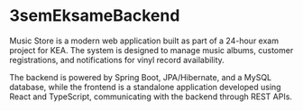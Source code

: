 # 3semEksameBackend

Music Store is a modern web application built as part of a 24-hour exam project for KEA. The system is designed to manage music albums, customer registrations, and notifications for vinyl record availability.

The backend is powered by Spring Boot, JPA/Hibernate, and a MySQL database, while the frontend is a standalone application developed using React and TypeScript, communicating with the backend through REST APIs.